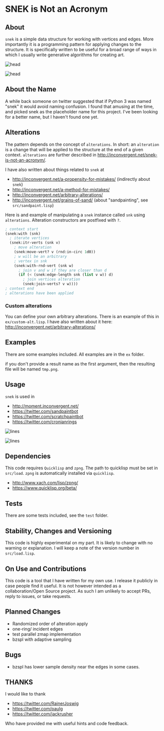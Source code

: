 # SNEK is Not an Acronym


## About

`snek` is a simple data structure for working with vertices and edges. More
importantly it is a programming pattern for applying changes to the structure.
It is specifically written to be useful for a broad range of ways in which I
usually write generative algorithms for creating art.

![head](img/lorem-ipsum.lisp.png?raw=true "ex")

![head](img/cells.lisp.png?raw=true "ex")


## About the Name

A while back someone on twitter suggested that if Python 3 was named "snek" it
would avoid naming confusion. I found that amusing at the time, and picked snek
as the placeholder name for this project. I've been looking for a better name,
but I haven't found one yet.

## Alterations

The pattern depends on the concept of `alterations`. In short: an `alteration`
is a change that will be applied to the structure at the end of a given
context. `alterations` are further described in
http://inconvergent.net/snek-is-not-an-acronym/.

I have also written about things related to `snek` at

  - http://inconvergent.net/a-propensity-for-mistakes/ (indirectly about `snek`)
  - http://inconvergent.net/a-method-for-mistakes/
  - http://inconvergent.net/arbitrary-alterations/
  - http://inconvergent.net/grains-of-sand/ (about "sandpainting", see `src/sandpaint.lisp`)

Here is and example of manipulating a `snek` instance called `snk` using
`alterations`. Alteration constructors are postfixed with `?`.

```lisp
; context start
(snek:with (snk)
  ; iterate vertices
  (snek:itr-verts (snk v)
    ; move alteration
    (snek:move-vert? v (rnd:in-circ 1d0))
    ; w will be an arbitrary
    ; vertex in snk
    (snek:with-rnd-vert (snk w)
      ; join v and w if they are closer than d
      (if (< (snek:edge-length snk (list v w)) d)
        ; join vertices alteration
        (snek:join-verts? v w))))
; context end
; alterations have been applied
```


### Custom alterations

You can define your own arbitrary alterations. There is an example of this in
`ex/custom-alt.lisp`. I have also written about it here:
http://inconvergent.net/arbitrary-alterations/


## Examples

There are some examples included. All examples are in the `ex` folder.

if you don't provide a result name as the first argument, then the resulting
file will be named `tmp.png`.


## Usage

`snek` is used in

  - http://moment.inconvergent.net/
  - https://twitter.com/sandpaintbot
  - https://twitter.com/scratchpaintbot
  - https://twitter.com/cronianrings


![lines](img/lines.lisp.png?raw=true "ex")

![lines](img/grid-bz-walk.lisp.png?raw=true "ex")


## Dependencies

This code requires `Quicklisp` and `zpng`. The path to quicklisp must be set in
`src/load`. `zpng` is automatically installed via `quicklisp`.

 - http://www.xach.com/lisp/zpng/
 - https://www.quicklisp.org/beta/


## Tests

There are some tests included, see the `test` folder.


## Stability, Changes and Versioning

This code is highly experimental on my part. It is likely to change with no
warning or explanation. I will keep a note of the version number in
`src/load.lisp`.


## On Use and Contributions

This code is a tool that I have written for my own use. I release it publicly
in case people find it useful. It is not however intended as a
collaboration/Open Source project. As such I am unlikely to accept PRs, reply
to issues, or take requests.


## Planned Changes

 - Randomized order of alteration apply
 - one-ring/ incident edges
 - test parallel zmap implementation
 - bzspl with adaptive sampling


## Bugs

 - bzspl has lower sample density near the edges in some cases.


## THANKS

I would like to thank

  - https://twitter.com/RainerJoswig
  - https://twitter.com/paulg
  - https://twitter.com/jackrusher

Who have provided me with useful hints and code feedback.

